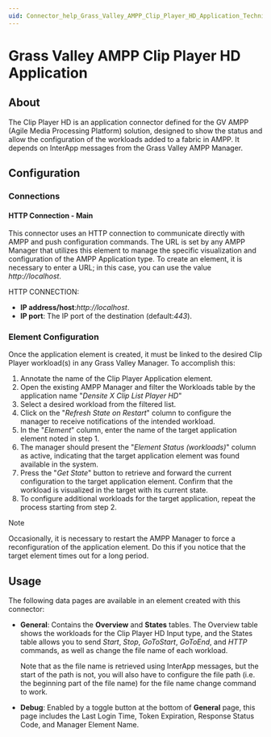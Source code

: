 ```yaml
---
uid: Connector_help_Grass_Valley_AMPP_Clip_Player_HD_Application_Technical
---
```


# Grass Valley AMPP Clip Player HD Application

## About

The Clip Player HD  is an application connector defined for the GV AMPP (Agile Media Processing Platform) solution, designed to show the status and allow the configuration of the workloads added to a fabric in AMPP. It depends on InterApp messages from the Grass Valley AMPP Manager.

## Configuration

### Connections

#### HTTP Connection - Main

This connector uses an HTTP connection to communicate directly with AMPP and push configuration commands. The URL is set by any AMPP Manager that utilizes this element to manage the specific visualization and configuration of the AMPP Application type. To create an element, it is necessary to enter a URL; in this case, you can use the value *http://localhost*.

HTTP CONNECTION:

- **IP address/host**:*http://localhost*.
- **IP port**: The IP port of the destination (default:*443*).

### Element Configuration

Once the application element is created, it must be linked to the desired Clip Player workload(s) in any Grass Valley Manager. To accomplish this:

1. Annotate the name of the Clip Player Application element.
2. Open the existing AMPP Manager and filter the Workloads table by the application name "*Densite X Clip List Player HD*"
3. Select a desired workload from the filtered list.
4. Click on the "*Refresh State on Restart*" column to configure the manager to receive notifications of the intended workload.
5. In the "*Element*" column, enter the name of the target application element noted in step 1.
6. The manager should present the "*Element Status (workloads)*" column as active, indicating that the target application element was found available in the system.
7. Press the "*Get State*" button to retrieve and forward the current configuration to the target application element. Confirm that the workload is visualized in the target with its current state.
8. To configure additional workloads for the target application, repeat the process starting from step 2.

> [!NOTE]
> Occasionally, it is necessary to restart the AMPP Manager to force a reconfiguration of the application element. Do this if you notice that the target element times out for a long period.

## Usage

The following data pages are available in an element created with this connector:

- **General**: Contains the **Overview** and **States** tables. The Overview table shows the workloads for the Clip Player HD Input type, and the States table allows you to send *Start*, *Stop*, *GoToStart*, *GoToEnd*, and *HTTP* commands, as well as change the file name of each workload.
  
  Note that as the file name is retrieved using InterApp messages, but the start of the path is not, you will also have to configure the file path (i.e. the beginning part of the file name) for the file name change command to work.
- **Debug**: Enabled by a toggle button at the bottom of **General** page, this page includes the Last Login Time, Token Expiration, Response Status Code, and Manager Element Name.

